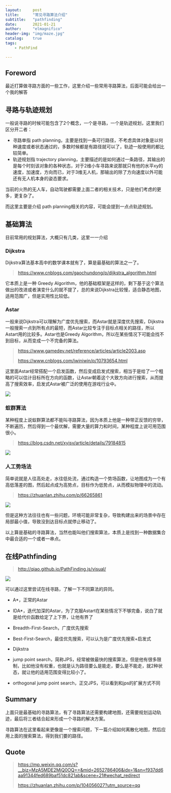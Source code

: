 ```yaml
---
layout:     post
title:      "常见寻路算法介绍"
subtitle:   "pathfinding"
date:       2021-01-21
author:     "elmagnifico"
header-img: "img/maze.jpg"
catalog:    true
tags:
    - PathFind

---
```


## Foreword

最近打算做寻路方面的一些工作，这里介绍一些常用寻路算法，后面可能会给出一个我的解答



## 寻路与轨迹规划

一般说寻路的时候可能包含了2个概念，一个是寻路，一个是轨迹规划，这里我们区分开二者：

- 寻路单指 path planning，主要是找到一条可行路径，不考虑具体对象是以何种速度或者状态通过的，多数时候都是有路径就可以了，轨迹一般使用的都比较简单。
- 轨迹规划指 trajectory planning，主要描述的是如何通过一条路径，其输出的是每个时刻该对象的各种状态，对于2维小车寻路来说那就只有他的水平xy的速度，加速度，方向而已，对于3维无人机，那输出的除了方向速度以外可能还有无人机本身的姿态要求。

当前的火热的无人车，自动驾驶都需要上面二者的相关技术，只是他们考虑的更多，更复杂了。

而这里主要是介绍 path planning相关的内容，可能会提到一点点轨迹规划。



## 基础算法

目前常用的规划算法，大概只有几类，这里一一介绍



### Dijkstra

Dijkstra算法基本高中的数学课本就有了，算是最基础的算法之一了。

> https://www.cnblogs.com/gaochundong/p/dijkstra_algorithm.html

它本质上是一种 Greedy Algorithm，他的基础框架是这样的，剩下基于这个算法做出的改进或者演变什么的就不提了，总的来说Dijkstra比较慢，适合静态地图，适用范围广，但是实用性比较低。



### Astar

一般来说Dijkstra可以理解为广度优先搜索，而Astar就是深度优先搜索，Dijkstra一般搜索一点到所有点的最短，而Astar比较专注于目标点相关的路径，所以Astart用的比较多。Astar也是Greedy Algorithm，所以在某些情况下可能会找不到目标，从而变成一个不完备的算法。

> https://www.gamedev.net/reference/articles/article2003.asp
>
> https://www.cnblogs.com/iwiniwin/p/10793654.html

这里面Astar经常搭配一个启发函数，然后变成启发式搜索，相当于是给了一个粗略的可以估计目标所在方向的函数，让Astar朝着这个大致方向进行搜索，从而提高了搜索效率，启发式Astar被广泛的使用在游戏行业中。

![](http://img.elmagnifico.tech:9514/static/upload/elmagnifico/U1m3seWGtH82VB4.gif)



### 蚁群算法

某种程度上说蚁群算法都不能叫寻路算法，因为本质上他是一种带正反馈的穷举，不断遍历，然后得到一个最优解，需要大量的算力和时间，某种程度上说可用范围很小。

> https://blog.csdn.net/xyisv/article/details/79184815

![](http://img.elmagnifico.tech:9514/static/upload/elmagnifico/EGFBR4gno1XfWkO.png)



### 人工势场法

简单说就是人往高处走，水往低处流，通过构造一个势场函数，让地图成为一个有高低落差的图，然后起点成为高势点，目标作为低势点，从而模拟物理中的流动。

> https://zhuanlan.zhihu.com/p/66265861

![](http://img.elmagnifico.tech:9514/static/upload/elmagnifico/wn1rAlRv2cQhbV8.gif)

但是这种方法往往也有一些问题，环境可能非常复杂，导致构建出来的场景中存在局部最小值，导致没到达目标点就停止移动了。



以上算是基础的寻路算法，当然也能叫他们搜索算法，本质上是找到一种数据集合中最合适的一个或者一串点。



## 在线Pathfinding

> http://qiao.github.io/PathFinding.js/visual/

![](http://img.elmagnifico.tech:9514/static/upload/elmagnifico/P3lgJmceO5zDdwI.png)



可以通过这里尝试在线寻路，了解一下不同算法的异同。

- A*，正常的Astar

- IDA*，迭代加深的Astar，为了克服Astart在某些情况下不够完备，说白了就是给代价函数给定了上下界，让他有界了
- Breadth-First-Search，广度优先搜索
- Best-First-Search，最佳优先搜索，可以认为是广度优先搜索+启发式
- Dijkstra
- jump point search，简称JPS，经常被做最快的搜索算法，但是他有很多限制，比如他没有权重，也就是认为路径要么是能走，要么是不能走，就2种状态，就让他的适用范围变得比较小了。
- orthogonal jump point search，正交JPS，可以看到和jps的扩展方式不同



## Summary

上面只是最基础的寻路算法，有了寻路算法还需要构建地图，还需要规划运动轨迹，最后将三者结合起来形成一个寻路的解决方案。

寻路算法在这里看起来更像是一个搜索问题，下一篇介绍如何离散化地图，然后应用上面的搜索算法，得到我们要的路径。



## Quote

> https://mp.weixin.qq.com/s?__biz=MzA5MDE2MjQ0OQ==&mid=2652786406&idx=1&sn=f937dd6aa91344fed689baf51dc821ab&scene=21#wechat_redirect
>
> https://zhuanlan.zhihu.com/p/104056027?utm_source=qq


